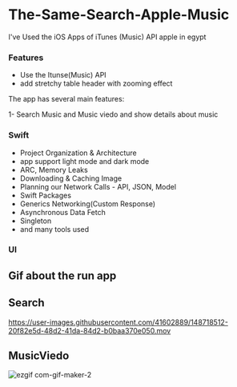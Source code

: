 # The-Same-Search-Apple-Music
I've Used the iOS Apps of iTunes (Music) API apple in egypt 

### Features

- Use the Itunse(Music) API 
- add stretchy table header with zooming effect 
    

The app has several main features:

1- Search Music and Music viedo and show details about music


### Swift

- Project Organization & Architecture
- app support light mode and dark mode
- ARC, Memory Leaks
- Downloading & Caching Image
- Planning our Network Calls - API, JSON, Model
- Swift Packages
- Generics Networking(Custom Response)
- Asynchronous Data Fetch
- Singleton
- and many tools used

### UI
## Gif about the run app 

## Search
https://user-images.githubusercontent.com/41602889/148718512-20f82e5d-48d2-41da-84d2-b0baa370e050.mov

## MusicViedo
![ezgif com-gif-maker-2](https://user-images.githubusercontent.com/41602889/148718504-18f8ea60-ef55-4a47-83ae-7745d80977e4.gif)


